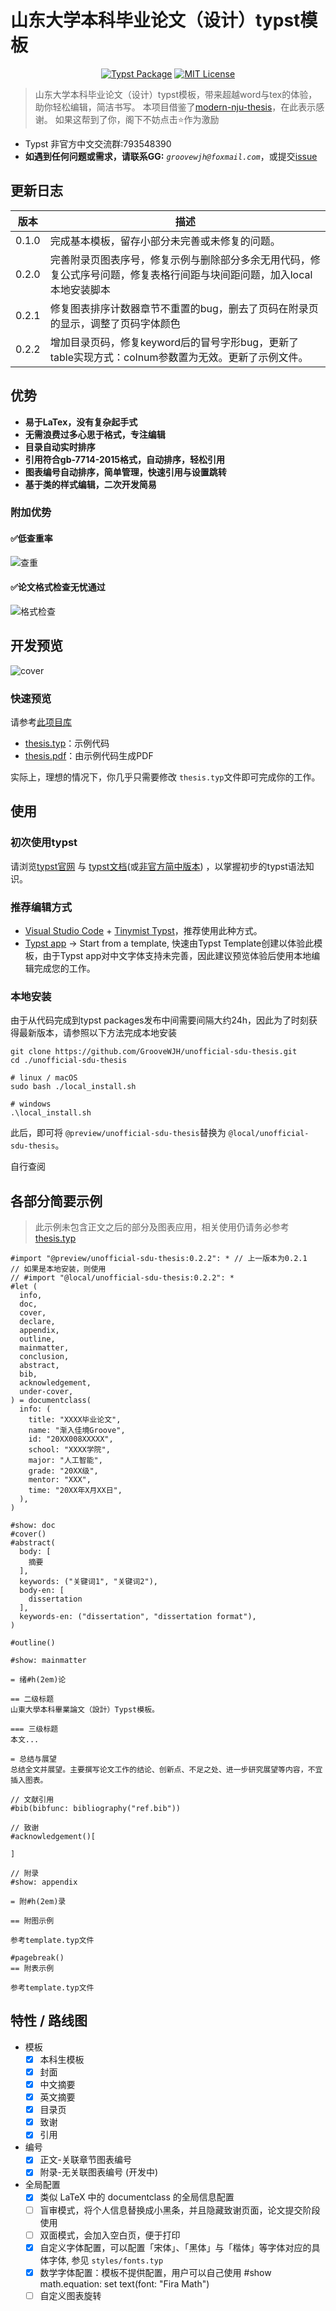 # 山东大学本科毕业论文（设计）typst模板

<p align="center", >
  <a href="https://typst.app/universe/package/unofficial-sdu-thesis"><img src="https://img.shields.io/badge/version-0.2.2-3230E3?style=for-the-badge" alt="Typst Package"></a>
  <a href="https://github.com/GrooveWJH/unofficial-sdu-thesis/blob/main/src/latest/LICENSE"><img src="https://img.shields.io/badge/license-MIT-red?style=for-the-badge" alt="MIT License"></a>
</p>

> 山东大学本科毕业论文（设计）typst模板，带来超越word与tex的体验，助你轻松编辑，简洁书写。
> 本项目借鉴了[modern-nju-thesis](https://typst.app/universe/package/modern-nju-thesis)，在此表示感谢。
> 如果这帮到了你，阁下不妨点击⭐️作为激励

- Typst 非官方中文交流群:793548390
- **如遇到任何问题或需求，请联系GG:** _`groovewjh@foxmail.com`_，或提交[issue](https://github.com/GrooveWJH/unofficial-sdu-thesis/issues)

## 更新日志

| 版本  | 描述                                                                                                                    |
| ----- | ----------------------------------------------------------------------------------------------------------------------- |
| 0.1.0 | 完成基本模板，留存小部分未完善或未修复的问题。                                                                          |
| 0.2.0 | 完善附录页图表序号，修复示例与删除部分多余无用代码，修复公式序号问题，修复表格行间距与块间距问题，加入local本地安装脚本 |
| 0.2.1 | 修复图表排序计数器章节不重置的bug，删去了页码在附录页的显示，调整了页码字体颜色                                         |
| 0.2.2 | 增加目录页码，修复keyword后的冒号字形bug，更新了table实现方式：colnum参数置为无效。更新了示例文件。                     |

## 优势

- **易于LaTex，没有复杂起手式**
- **无需浪费过多心思于格式，专注编辑**
- **目录自动实时排序**
- **引用符合gb-7714-2015格式，自动排序，轻松引用**
- **图表编号自动排序，简单管理，快速引用与设置跳转**
- **基于类的样式编辑，二次开发简易**

### 附加优势

#### ✅低查重率

![查重](https://img.z4a.net/images/2025/04/15/1e1c1e572a14b65d77664361c18a1b4c.png)

#### ✅论文格式检查无忧通过

![格式检查](https://img.z4a.net/images/2025/04/15/3975d77c7f2f9d59e67262506d400b08.png)

## 开发预览

![cover](https://img.z4a.net/images/2025/03/19/cover.png)

### 快速预览

请参考[此项目库](https://github.com/GrooveWJH/unofficial-sdu-thesis)

- [thesis.typ](https://github.com/GrooveWJH/unofficial-sdu-thesis/blob/main/src/latest/template/thesis.typ)：示例代码
- [thesis.pdf](https://github.com/GrooveWJH/unofficial-sdu-thesis/blob/main/src/latest/template/thesis.pdf)：由示例代码生成PDF

实际上，理想的情况下，你几乎只需要修改 `thesis.typ`文件即可完成你的工作。

## 使用

### 初次使用typst

请浏览[typst官网](https://typst.app/docs/) 与 [typst文档](https://typst.app/docs/)(或[非官方简中版本](https://typst-doc-cn.github.io/docs/)) ，以掌握初步的typst语法知识。

### 推荐编辑方式

- [Visual Studio Code](https://visualstudio.microsoft.com/) + [Tinymist Typst](https://marketplace.visualstudio.com/items?itemName=myriad-dreamin.tinymist)，推荐使用此种方式。
- [Typst app](https://typst.app/universe/package/unofficial-sdu-thesis) -> Start from a template, 快速由Typst Template创建以体验此模板，由于Typst app对中文字体支持未完善，因此建议预览体验后使用本地编辑完成您的工作。

### 本地安装

由于从代码完成到typst packages发布中间需要间隔大约24h，因此为了时刻获得最新版本，请参照以下方法完成本地安装

```shell
git clone https://github.com/GrooveWJH/unofficial-sdu-thesis.git
cd ./unofficial-sdu-thesis

# linux / macOS
sudo bash ./local_install.sh

# windows
.\local_install.sh
```

此后，即可将 `@preview/unofficial-sdu-thesis`替换为 `@local/unofficial-sdu-thesis`。

自行查阅

## 各部分简要示例

> 此示例未包含正文之后的部分及图表应用，相关使用仍请务必参考[thesis.typ](https://github.com/GrooveWJH/unofficial-sdu-thesis/blob/main/src/latest/template/thesis.typ)

```
#import "@preview/unofficial-sdu-thesis:0.2.2": * // 上一版本为0.2.1
// 如果是本地安装，则使用
// #import "@local/unofficial-sdu-thesis:0.2.2": *
#let (
  info,
  doc,
  cover,
  declare,
  appendix,
  outline,
  mainmatter,
  conclusion,
  abstract,
  bib,
  acknowledgement,
  under-cover,
) = documentclass(
  info: (
    title: "XXXX毕业论文",
    name: "渐入佳境Groove",
    id: "20XX008XXXXX",
    school: "XXXX学院",
    major: "人工智能",
    grade: "20XX级",
    mentor: "XXX",
    time: "20XX年X月XX日",
  ),
)

#show: doc
#cover()
#abstract(
  body: [
    摘要
  ],
  keywords: ("关键词1", "关键词2"),
  body-en: [
    dissertation
  ],
  keywords-en: ("dissertation", "dissertation format"),
)

#outline()

#show: mainmatter

= 绪#h(2em)论

== 二级标题
山東大學本科畢業論文（設計）Typst模板。

=== 三级标题
本文...

= 总结与展望
总结全文并展望。主要撰写论文工作的结论、创新点、不足之处、进一步研究展望等内容，不宜插入图表。

// 文献引用
#bib(bibfunc: bibliography("ref.bib"))

// 致谢
#acknowledgement()[

]

// 附录
#show: appendix

= 附#h(2em)录

== 附图示例

参考template.typ文件

#pagebreak()
== 附表示例

参考template.typ文件

```

## 特性 / 路线图

- 模板
  - [X] 本科生模板
  - [X] 封面
  - [X] 中文摘要
  - [X] 英文摘要
  - [X] 目录页
  - [X] 致谢
  - [X] 引用
- 编号
  - [X] 正文-关联章节图表编号
  - [X] 附录-无关联图表编号 (开发中)
- 全局配置
  - [X] 类似 LaTeX 中的 documentclass 的全局信息配置
  - [ ] 盲审模式，将个人信息替换成小黑条，并且隐藏致谢页面，论文提交阶段使用
  - [ ] 双面模式，会加入空白页，便于打印
  - [X] 自定义字体配置，可以配置「宋体」、「黑体」与「楷体」等字体对应的具体字体, 参见 `styles/fonts.typ`
  - [X] 数学字体配置：模板不提供配置，用户可以自己使用 #show math.equation: set text(font: "Fira Math")
  - [ ] 自定义图表旋转
